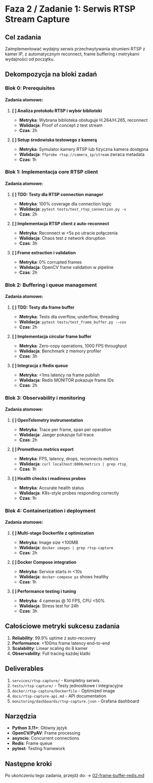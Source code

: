 # Faza 2 / Zadanie 1: Serwis RTSP Stream Capture

## Cel zadania
Zaimplementować wydajny serwis przechwytywania strumieni RTSP z kamer IP, z automatycznym reconnect, frame buffering i metrykami wydajności od początku.

## Dekompozycja na bloki zadań

### Blok 0: Prerequisites
#### Zadania atomowe:
1. **[ ] Analiza protokołu RTSP i wybór biblioteki**
   - **Metryka**: Wybrana biblioteka obsługuje H.264/H.265, reconnect
   - **Walidacja**: Proof of concept z test stream
   - **Czas**: 2h

2. **[ ] Setup środowiska testowego z kamerą**
   - **Metryka**: Symulator kamery RTSP lub fizyczna kamera dostępna
   - **Walidacja**: `ffprobe rtsp://camera_ip/stream` zwraca metadata
   - **Czas**: 1h

### Blok 1: Implementacja core RTSP client

#### Zadania atomowe:
1. **[ ] TDD: Testy dla RTSP connection manager**
   - **Metryka**: 100% coverage dla connection logic
   - **Walidacja**: `pytest tests/test_rtsp_connection.py -v`
   - **Czas**: 2h

2. **[ ] Implementacja RTSP client z auto-reconnect**
   - **Metryka**: Reconnect w <5s po utracie połączenia
   - **Walidacja**: Chaos test z network disruption
   - **Czas**: 3h

3. **[ ] Frame extraction i validation**
   - **Metryka**: 0% corrupted frames
   - **Walidacja**: OpenCV frame validation w pipeline
   - **Czas**: 2h

### Blok 2: Buffering i queue management

#### Zadania atomowe:
1. **[ ] TDD: Testy dla frame buffer**
   - **Metryka**: Tests dla overflow, underflow, threading
   - **Walidacja**: `pytest tests/test_frame_buffer.py --cov`
   - **Czas**: 2h

2. **[ ] Implementacja circular frame buffer**
   - **Metryka**: Zero-copy operations, 1000 FPS throughput
   - **Walidacja**: Benchmark z memory profiler
   - **Czas**: 3h

3. **[ ] Integracja z Redis queue**
   - **Metryka**: <1ms latency na frame publish
   - **Walidacja**: Redis MONITOR pokazuje frame IDs
   - **Czas**: 2h

### Blok 3: Observability i monitoring

#### Zadania atomowe:
1. **[ ] OpenTelemetry instrumentation**
   - **Metryka**: Trace per frame, span per operation
   - **Walidacja**: Jaeger pokazuje full trace
   - **Czas**: 2h

2. **[ ] Prometheus metrics export**
   - **Metryka**: FPS, latency, drops, reconnects metrics
   - **Walidacja**: `curl localhost:8000/metrics | grep rtsp_`
   - **Czas**: 1h

3. **[ ] Health checks i readiness probes**
   - **Metryka**: Accurate health status
   - **Walidacja**: K8s-style probes responding correctly
   - **Czas**: 1h

### Blok 4: Containerization i deployment

#### Zadania atomowe:
1. **[ ] Multi-stage Dockerfile z optimization**
   - **Metryka**: Image size <100MB
   - **Walidacja**: `docker images | grep rtsp-capture`
   - **Czas**: 2h

2. **[ ] Docker Compose integration**
   - **Metryka**: Service starts in <10s
   - **Walidacja**: `docker-compose ps` shows healthy
   - **Czas**: 1h

3. **[ ] Performance testing i tuning**
   - **Metryka**: 4 cameras @ 10 FPS, CPU <50%
   - **Walidacja**: Stress test for 24h
   - **Czas**: 3h

## Całościowe metryki sukcesu zadania

1. **Reliability**: 99.9% uptime z auto-recovery
2. **Performance**: <100ms frame latency end-to-end
3. **Scalability**: Linear scaling do 8 kamer
4. **Observability**: Full tracing każdej klatki

## Deliverables

1. `services/rtsp-capture/` - Kompletny serwis
2. `tests/rtsp-capture/` - Testy jednostkowe i integracyjne
3. `docker/rtsp-capture/Dockerfile` - Optimized image
4. `docs/rtsp-capture-api.md` - API documentation
5. `monitoring/dashboards/rtsp-capture.json` - Grafana dashboard

## Narzędzia

- **Python 3.11+**: Główny język
- **OpenCV/PyAV**: Frame processing
- **asyncio**: Concurrent connections
- **Redis**: Frame queue
- **pytest**: Testing framework

## Następne kroki

Po ukończeniu tego zadania, przejdź do:
→ [02-frame-buffer-redis.md](./02-frame-buffer-redis.md)